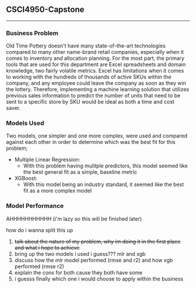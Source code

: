 ## CSCI4950-Capstone
***

### Business Problem
Old Time Pottery doesn't have many state-of-the-art technologies compared to many other name-brand retail companies, especially when it comes to inventory and allocation planning. For the most part, the primary tools that are used for this department are Excel spreadsheets and domain knowledge, two fairly volatile metrics. Excel has limitations when it comes to working with the hundreds of thousands of active SKUs within the company, and any employee could leave the company as soon as they win the lottery. Therefore, implementing a machine learning solution that utilizes previous sales information to predict the number of units that need to be sent to a specific store by SKU would be ideal as both a time and cost saver.

### Models Used
Two models, one simpler and one more complex, were used and compared against each other in order to determine which was the best fit for this problem;
- Multiple Linear Regression:
    - With this problem having mulitple predictors, this model seemed like the best general fit as a simple, baseline metric
- XGBoost:
    - With this model being an industry standard, it seemed like the best fit as a more complex model

### Model Performance
AHHHHHHHHHHH (i'm lazy so this will be finished later)


how do i wanna split this up

1. ~~talk about the nature of my problem, why im doing it in the first place and what i hope to achieve~~
2. bring up the two models i used i guess??? mlr and xgb
3. discuss how the mlr model performed (rmse and r2) and how xgb performed (rmse r2)
4. explain the cons for both cause they both have some
5. i guesss finally which one i would choose to apply within the business

